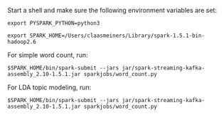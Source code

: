 Start a shell and make sure the following environment variables are set:

`export PYSPARK_PYTHON=python3`

`export SPARK_HOME=/Users/claasmeiners/Library/spark-1.5.1-bin-hadoop2.6`

For simple word count, run:

`$SPARK_HOME/bin/spark-submit --jars jar/spark-streaming-kafka-assembly_2.10-1.5.1.jar sparkjobs/word_count.py`

For LDA topic modeling, run:

`$SPARK_HOME/bin/spark-submit --jars jar/spark-streaming-kafka-assembly_2.10-1.5.1.jar sparkjobs/word_count.py`
